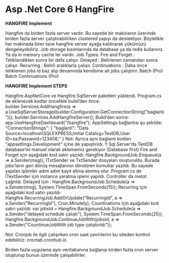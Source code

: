 # Asp .Net Core 6 HangFire
**HANGFIRE Implement**

Hangfire da birden fazla server vardır. Bu sayede bir makinanın üzerinde birden fazla server çalıştırabilirken clustered yapıyı da destekliyor. Böylelikle her makinada birer tane hangfire server ayağa kaldırarak yükümüzü dengeleyebiliriz.
Job storage kısımlarında da database ya da redis kullanırız. Ya da in memory cache ler vardır. 
Job Types: 
Fire and Forget : Tetiklendikten sonra bir defa çalışır.
Delayed : Belirlenen zamandan sonra çalışır.
Recurring : Belirli aralıklarla çalışır.
Continuations : Daha önce tetiklenen jobs id baz alıp devamında kendisine ait jobs çalıştırır.
Batch (Pro)
Batch Continuations (Pro)

**HANGFIRE Implement STEPS**

Hangfire.AspNetCore ve Hangfire.SqlServer paketleri yüklendi.
Program.cs de eklenecek kodlar öncelikle build’den önce:
builder.Services.AddHangfire(a => 
a.UseSqlServerStorage(builder.Configuration.GetConnectionString("baglanti")));
builder.Services.AddHangfireServer();
Build’den sonra:
app.UseHangfireDashboard("/hangfire");
AppSettings bağlantısı şu şekilde:
"ConnectionStrings": {
    "baglanti": "Data Source=localhost\\SQLEXPRESS;Initial Catalog=TestDB;User ID=sa;Password=123456;"
  }
Not: Ayrıca aynı bağlantı kodları “appsettings.Development” içine de yapıştırıldı. 
!! Sql.Server’da TestDB database’ini manuel olarak eklememiz gerekiyor (Database first)
Fire and Forget için aşağıdaki kod satırı yazıldı:
Hangfire.BackgroundJob.Enqueue<ITxtSender>(a => a.Sender(msg));
ITxtSender ve TxtSender dosyaları oluşturuldu. Burada jobs’ların geri dönüş mesajlarının döndüren komutlar yazıldı. Bu sayede yapılan işlemler adım adım kayıt altına alınmış olur.
Program.cs de ITextSender için instance yaratma işlemi yapıldı. Controller da metot çağrıldı.
Delayed için :
Hangfire.BackgroundJob.Schedule<ITxtSender>(a => a.Sender(msg), System.TimeSpan.FromSeconds(15));
Recurring için aşağıdaki kod satırı yazıldı:
Hangfire.RecurringJob.AddOrUpdate<ITxtSender>("RecurringId", a => a.Sender("RecurringId"), Cron.Minutely);
Countinations için aşağıdaki kod satırı yazıldı:
var jobsId = Hangfire.BackgroundJob.Schedule<ITxtSender>(a => a.Sender("delayed schedule çalıştı"), System.TimeSpan.FromSeconds(25));
 Hangfire.BackgroundJob.ContinueJobWith<ITxtSender>(jobsId, a => a.Sender("CountinueJobWith job type çalıştırıldı"));

Not: Cronjob ile ilgili çalışırken cron saat çevirilerini bu siteden kontrol edebiliriz: crontab.cronhub.io

Birden fazla uygulama aynı veritabanına bağlanıp birden fazla cron server oluşturup bunun üzerinde çalışabilirler. 
